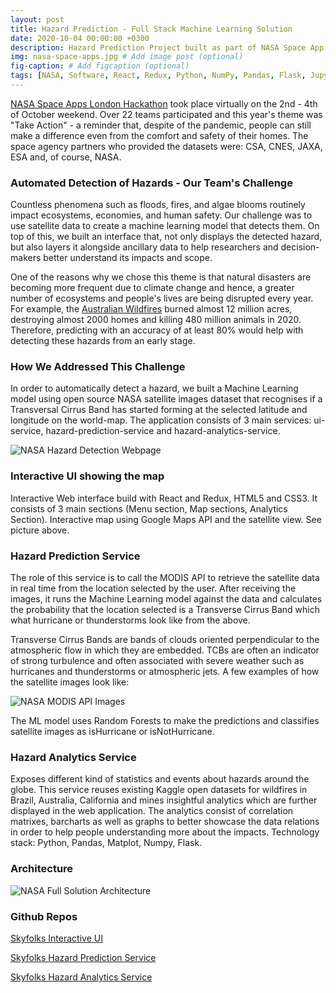 ```yaml
---
layout: post
title: Hazard Prediction - Full Stack Machine Learning Solution
date: 2020-10-04 00:00:00 +0300
description: Hazard Prediction Project built as part of NASA Space App Challenge. # Add post description (optional)
img: nasa-space-apps.jpg # Add image post (optional)
fig-caption: # Add figcaption (optional)
tags: [NASA, Software, React, Redux, Python, NumPy, Pandas, Flask, JupyerNotebooks, MachineLearning] # add tag
---
```


[NASA Space Apps London Hackathon][nasa-space-apps] took place virtually on the 2nd - 4th of October weekend. Over 22 teams participated and this year's theme was "Take Action" - a reminder that, despite of the pandemic, people can still make a difference even from the comfort and safety of their homes. The space agency partners who provided the datasets were: CSA, CNES, JAXA, ESA and, of course, NASA. 

###  Automated Detection of Hazards - Our Team's Challenge
Countless phenomena such as floods, fires, and algae blooms routinely impact ecosystems, economies, and human safety. Our challenge was to use satellite data to create a machine learning model that detects them. On top of this, we built an interface that, not only displays the detected hazard, but also layers it alongside ancillary data to help researchers and decision-makers better understand its impacts and scope.

One of the reasons why we chose this theme is that natural disasters are becoming more frequent due to climate change and hence, a greater number of ecosystems and people's lives are being disrupted every year. For example, the [Australian Wildfires][australian-wildfires] burned almost 12 million acres, destroying almost 2000 homes and killing 480 million animals in 2020. Therefore, predicting with an accuracy of at least 80% would help with detecting these hazards from an early stage. 

### How We Addressed This Challenge

In order to automatically detect a hazard, we built a Machine Learning model using open source NASA satellite images dataset that recognises if a Transversal Cirrus Band has started forming at the selected latitude and longitude on the world-map. The application consists of 3 main services: ui-service, hazard-prediction-service and hazard-analytics-service.

![NASA Hazard Detection Webpage]({{site.baseurl}}/assets/img/nasa-solution.png)

### Interactive UI showing the map

Interactive Web interface build with React and Redux, HTML5 and CSS3. It consists of 3 main sections (Menu section, Map sections, Analytics Section). Interactive map using Google Maps API and the satellite view. See picture above.

### Hazard Prediction Service

The role of this service is to call the MODIS API to retrieve the satellite data in real time from the location selected by the user. After receiving the images, it runs the Machine Learning model against the data and calculates the probability that the location selected is a Transverse Cirrus Band which what hurricane or thunderstorms look like from the above. 

Transverse Cirrus Bands are bands of clouds oriented perpendicular to the atmospheric flow in which they are embedded. TCBs are often an indicator of strong turbulence and often associated with severe weather such as hurricanes and thunderstorms or atmospheric jets. A few examples of how the satellite images look like:

![NASA MODIS API Images]({{site.baseurl}}/assets/img/nasa-modis.png)

The ML model uses Random Forests to make the predictions and classifies satellite images as isHurricane or isNotHurricane.

### Hazard Analytics Service

Exposes different kind of statistics and events about hazards around the globe. This service reuses existing Kaggle open datasets for wildfires in Brazil, Australia, California and mines insightful analytics which are further displayed in the web application. The analytics consist of correlation matrixes, barcharts as well as graphs to better showcase the data relations in order to help people understanding more about the impacts. Technology stack: Python, Pandas, Matplot, Numpy, Flask.

### Architecture

![NASA Full Solution Architecture]({{site.baseurl}}/assets/img/nasa-architecture.png)


### Github Repos
[Skyfolks Interactive UI][front-end]

[Skyfolks Hazard Prediction Service][skyfolks-hazard-prediction-service]

[Skyfolks Hazard Analytics Service][analytics-service]

[nasa-space-apps]: https://2020.spaceappschallenge.org/locations/london/
[australian-wildfires]: https://www.weforum.org/agenda/2020/01/australia-bushfires-size-impact-wildlife-emissions/
[skyfolks-hazard-prediction-service]: https://github.com/andreeaionescu/skyfolks-hazard-prediction-service
[front-end]: https://github.com/andreeaionescu/skyfolks-frontend
[analytics-service]: https://github.com/airineivlad/skyfolks-backend
